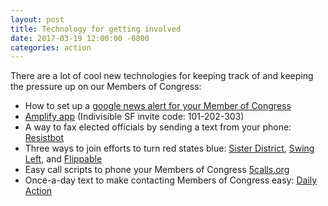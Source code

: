 ```yaml
---
layout: post
title: Technology for getting involved
date: 2017-03-19 12:00:00 -0800
categories: action
---
```

There are a lot of cool new technologies for keeping track of and keeping the pressure up on our Members of Congress:

 - How to set up a [google news alert for your Member of Congress](https://support.google.com/websearch/answer/4815696?hl=en)
 - [Amplify app](https://itunes.apple.com/us/app/amplify-by-civic-tools/id1202418572?mt=8) (Indivisible SF invite code: 101-202-303)
 - A way to fax elected officials by sending a text from your phone: [Resistbot](https://resistbot.io/)
 - Three ways to join efforts to turn red states blue: [Sister District](https://www.sisterdistrict.com/), [Swing Left](https://swingleft.org/), and [Flippable](https://www.flippable.org/)     
 - Easy call scripts to phone your Members of Congress [5calls.org](5calls.org)
 - Once-a-day text to make contacting Members of Congress easy: [Daily Action](https://dailyaction.org/)
